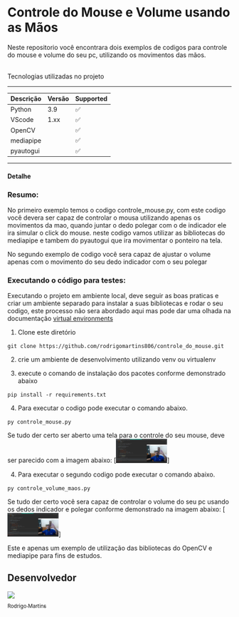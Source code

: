 # Controle do Mouse e Volume usando as Mãos

 Neste repositorio você encontrara dois exemplos de codigos para controle do mouse e volume do seu pc, utilizando os movimentos das mãos.


<br>

<summary>Tecnologias utilizadas no projeto</summary>
<p>

---
|Descrição   | Versão  | Supported          |
| ---------- | ------- | ------------------ |
| Python     | 3.9     | :white_check_mark: |
| VScode     | 1.xx    | :white_check_mark: |
| OpenCV     |         | :white_check_mark: |
| mediapipe  |         | :white_check_mark: |
| pyautogui  |         | :white_check_mark: |
---


</p>

<summary><h4>Detalhe</h4></summary>


### **Resumo:**
No primeiro exemplo temos o codigo controle_mouse.py, com este codigo você devera ser capaz de controlar o mousa utilizando apenas os movimentos da mao, quando juntar o dedo polegar com o de indicador ele ira simular o click do mouse. neste codigo vamos utilizar as bibliotecas do mediapipe e tambem do pyautogui que ira movimentar o ponteiro na tela.

No segundo exemplo de codigo você sera capaz de ajustar o volume apenas com o movimento do seu dedo indicador com o seu polegar


### **Executando o código para testes:**

Executando o projeto em ambiente local, deve seguir as boas praticas e criar um ambiente separado para instalar a suas bibliotecas e rodar o seu codigo, este processo não sera abordado aqui mas pode dar uma olhada na documentação [virtual environments](https://packaging.python.org/en/latest/guides/installing-using-pip-and-virtual-environments/)

1. Clone este diretório
```
git clone https://github.com/rodrigomartins806/controle_do_mouse.git
```
2. crie um ambiente de desenvolvimento utilizando venv ou virtualenv

3. execute o comando de instalação dos pacotes conforme demonstrado abaixo

```
pip install -r requirements.txt
```
4. Para executar o codigo pode executar o comando abaixo.
```
py controle_mouse.py
```
Se tudo der certo ser aberto uma tela para o controle do seu mouse, deve ser parecido com a imagem abaixo:
[<img src="https://github.com/rodrigomartins806/controle_do_mouse/blob/main/imagens/Controle%20do%20Mouse.png" width=115>]

4. Para executar o segundo codigo pode executar o comando abaixo.
```
py controle_volume_maos.py
```
Se tudo der certo você sera capaz de controlar o volume do seu pc usando os dedos indicador e polegar conforme demonstrado na imagem abaixo:
[<img src="https://github.com/rodrigomartins806/controle_do_mouse/blob/main/imagens/Controle%20do%20Mouse.png" width=115>]



</p>
<p>Este e apenas um exemplo de utilização das bibliotecas do OpenCV e mediapipe para fins de estudos.</p>



## Desenvolvedor

[<img src="https://avatars.githubusercontent.com/u/12385299?s=400&u=d146fdf8d2cec9e85473a80d696b1ee0f225790a&v=4" width=115><br><sub>Rodrigo Martins</sub>](https://github.com/rodrigomartins806)<br>

